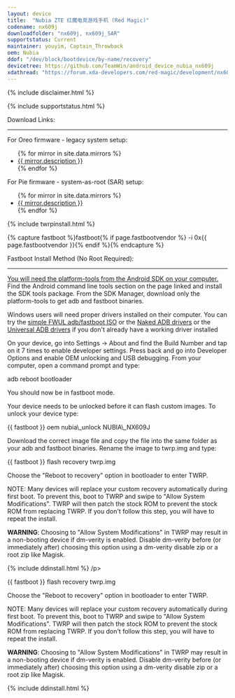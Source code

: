```yaml
---
layout: device
title:  "Nubia ZTE 红魔电竞游戏手机 (Red Magic)"
codename: nx609j
downloadfolder: "nx609j, nx609j_SAR"
supportstatus: Current
maintainer: youyim, Captain_Throwback
oem: Nubia
ddof: "/dev/block/bootdevice/by-name/recovery"
devicetree: https://github.com/TeamWin/android_device_nubia_nx609j
xdathread: "https://forum.xda-developers.com/red-magic/development/nx609j-twrp-stock-rominternational-t3964626"
---
```


{% include disclaimer.html %}

{% include supportstatus.html %}

<div class='page-heading' id='download'>Download Links:</div>
<hr />
<p class="text">For Oreo firmware - legacy system setup:</p>
<ul>
{% for mirror in site.data.mirrors %}
  <li>
    <a href="{{ mirror.baseurl }}nx609j">
      {{ mirror.description }}
    </a>
  </li>
{% endfor %}
</ul>
<p class="text">For Pie firmware - system-as-root (SAR) setup:</p>
<ul>
{% for mirror in site.data.mirrors %}
  <li>
    <a href="{{ mirror.baseurl }}nx609j_SAR">
      {{ mirror.description }}
    </a>
  </li>
{% endfor %}
</ul>

{% include twrpinstall.html %}

{% capture fastboot %}fastboot{% if page.fastbootvendor %} -i 0x{{ page.fastbootvendor }}{% endif %}{% endcapture %}
<html>
<div class='page-heading' id='fastboot-install'>Fastboot Install Method (No Root Required):</div>
<a id='fastboot'></a>
<hr />
<p class="text"><a href="http://developer.android.com/sdk/index.html#linux-bundle-size">You will need the platform-tools from the Android SDK on your computer.</a> Find the Android command line tools section on the page linked and install the SDK tools package. From the SDK Manager, download only the platform-tools to get adb and fastboot binaries.</p>
<p class="text">Windows users will need proper drivers installed on their computer. You can try the <a href="https://forum.xda-developers.com/android/software-hacking/live-iso-adb-fastboot-driver-issues-t3526755" target=_blank>simple FWUL adb/fastboot ISO</a> or the <a href="http://www.xda-developers.com/universal-naked-driver-solves-your-adb-driver-problems-on-windows/">Naked ADB drivers</a> or the <a href="https://adb.clockworkmod.com/">Universal ADB drivers</a> if you don't already have a working driver installed</p>
<p class="text">On your device, go into Settings -> About and find the Build Number and tap on it 7 times to enable developer settings. Press back and go into Developer Options and enable OEM unlocking and USB debugging. From your computer, open a command prompt and type:</p>
<p class="code">adb reboot bootloader</p>
<p class="text">You should now be in fastboot mode.</p>
<p class="text">Your device needs to be unlocked before it can flash custom images. To unlock your device type:</p>
<p class="code">{{ fastboot }} oem nubia\_unlock NUBIA\_NX609J</p>
<p class="text">Download the correct image file and copy the file into the same folder as your adb and fastboot binaries. Rename the image to twrp.img and type:</p>
<p class="code">{{ fastboot }} flash recovery twrp.img</p>
<p class="text">Choose the "Reboot to recovery" option in bootloader to enter TWRP.</p>
<p class="text">NOTE: Many devices will replace your custom recovery automatically during first boot. To prevent this, boot to TWRP and swipe to "Allow System Modifications". TWRP will then patch the stock ROM to prevent the stock ROM from replacing TWRP. If you don't follow this step, you will have to repeat the install.</p>
<p class="text"><strong>WARNING</strong>: Choosing to "Allow System Modifications" in TWRP may result in a non-booting device if dm-verity is enabled. Disable dm-verity before (or immediately after) choosing this option using a dm-verity disable zip or a root zip like Magisk.</p>
</html>

{% include ddinstall.html %}
/p>
<p class="code">{{ fastboot }} flash recovery twrp.img</p>
<p class="text">Choose the "Reboot to recovery" option in bootloader to enter TWRP.</p>
<p class="text">NOTE: Many devices will replace your custom recovery automatically during first boot. To prevent this, boot to TWRP and swipe to "Allow System Modifications". TWRP will then patch the stock ROM to prevent the stock ROM from replacing TWRP. If you don't follow this step, you will have to repeat the install.</p>
<p class="text"><strong>WARNING</strong>: Choosing to "Allow System Modifications" in TWRP may result in a non-booting device if dm-verity is enabled. Disable dm-verity before (or immediately after) choosing this option using a dm-verity disable zip or a root zip like Magisk.</p>
</html>

{% include ddinstall.html %}
